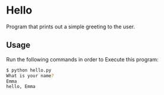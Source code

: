 # Hello

Program that prints out a simple greeting to the user.

## Usage

Run the following commands in order to Execute this program:

```bash
$ python hello.py
What is your name?
Emma
hello, Emma
```
